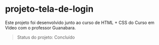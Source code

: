 # projeto-tela-de-login

Este projeto foi desenvolvido junto ao curso de HTML + CSS do Curso em Vídeo com o professor Guanabara.

> Status do projeto: Concluído


